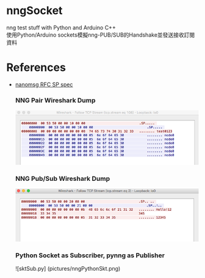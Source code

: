 # nngSocket
  nng test stuff with Python and Arduino C++
  <br/>
  使用Python/Arduino sockets模擬nng-PUB/SUB的Handshake並發送接收訂閱資料
  <br/>
  
# References
- [nanomsg RFC SP spec](https://github.com/nanomsg/nanomsg/blob/master/rfc/sp-tcp-mapping-01.txt)
  <br/>
  ### NNG Pair Wireshark Dump
  ![nng Pair0](pictures/nngPairWireshark.png)
  <br/>
  ### NNG Pub/Sub Wireshark Dump
  ![nng PubSub](pictures/nngPubSub.png)
  <br/>

  ### Python Socket as Subscriber, pynng as Publisher
  ![sktSub.py] (pictures/nngPythonSkt.png)

